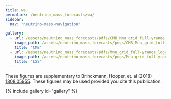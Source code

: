 ```yaml
---
title: wa
permalink: /neutrino_mass_forecasts/wa/
sidebar:
  nav: "neutrino-mass-navigation"

gallery:
  - url: /assets/neutrino_mass_forecasts/pdfs/CMB_Mnu_grid_full-yrange_logy_wa.pdf
    image_path: /assets/neutrino_mass_forecasts/pngs/CMB_Mnu_grid_full-yrange_logy_wa.png
    title: "CMB"
  - url: /assets/neutrino_mass_forecasts/pdfs/Mnu_grid_full-yrange_logy_wa.pdf
    image_path: /assets/neutrino_mass_forecasts/pngs/Mnu_grid_full-yrange_logy_wa.png
    title: "LSS"
---
```

These figures are supplementary to Brinckmann, Hooper, et. al (2018) [1808.05955](https://arxiv.org/abs/1808.05955). These figures may be used provided you cite this publication.

{% include gallery id="gallery" %}
